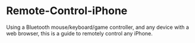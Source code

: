 # Remote-Control-iPhone
Using a Bluetooth mouse/keyboard/game controller, and any device with a web browser, this is a guide to remotely control any iPhone.
